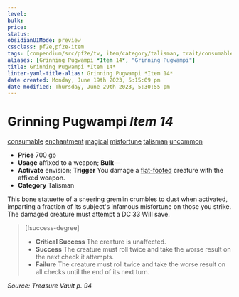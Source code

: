 ```yaml
---
level:
bulk:
price:
status:
obsidianUIMode: preview
cssclass: pf2e,pf2e-item
tags: [compendium/src/pf2e/tv, item/category/talisman, trait/consumable, trait/enchantment, trait/magical, trait/misfortune, trait/talisman, trait/uncommon]
aliases: [Grinning Pugwampi *Item 14*, "Grinning Pugwampi"]
title: Grinning Pugwampi *Item 14*
linter-yaml-title-alias: Grinning Pugwampi *Item 14*
date created: Monday, June 19th 2023, 5:15:09 pm
date modified: Thursday, June 29th 2023, 5:30:55 pm
---
```


# Grinning Pugwampi *Item 14*

[consumable](rules/traits/consumable.md) [enchantment](rules/traits/enchantment.md) [magical](rules/traits/magical.md) [misfortune](rules/traits/misfortune.md) [talisman](rules/traits/talisman.md) [uncommon](rules/traits/uncommon.md)  

- **Price** 700 gp
- **Usage** affixed to a weapon; **Bulk**—
- **Activate** envision; **Trigger** You damage a [flat-footed](rules/conditions.md#Flat-footed) creature with the affixed weapon.
- **Category** Talisman

This bone statuette of a sneering gremlin crumbles to dust when activated, imparting a fraction of its subject's infamous misfortune on those you strike. The damaged creature must attempt a DC 33 Will save.

> [!success-degree]
> - **Critical Success** The creature is unaffected.
> - **Success** The creature must roll twice and take the worse result on the next check it attempts.
> - **Failure** The creature must roll twice and take the worse result on all checks until the end of its next turn.

*Source: Treasure Vault p. 94*
